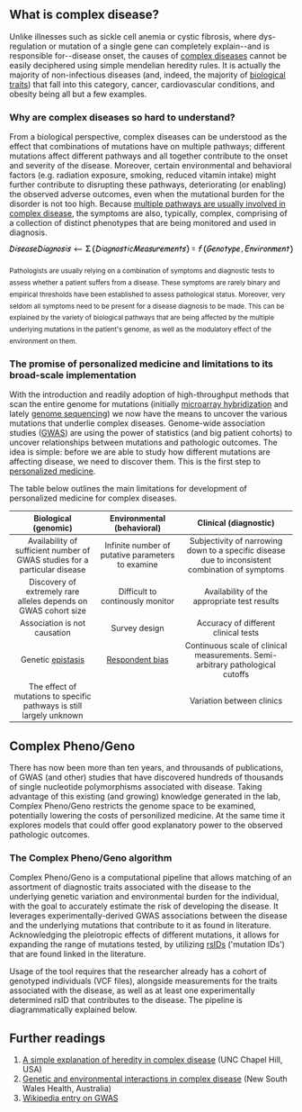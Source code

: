 
## What is complex disease?

Unlike illnesses such as sickle cell anemia or cystic fibrosis, where dys-regulation or mutation of a single gene can completely explain--and is responsible for--disease onset, the causes of [complex diseases](https://report.nih.gov/NIHfactsheets/ViewFactSheet.aspx?csid=42) cannot be easily deciphered using simple mendelian heredity rules. It is actually the majority of non-infectious diseases (and, indeed, the majority of [biological traits](https://www.sciencedaily.com/terms/trait_%28biology%29.htm)) that fall into this category, cancer, cardiovascular conditions, and obesity being all but a few examples.

### Why are complex diseases so hard to understand?

From a biological perspective, complex diseases can be understood as the effect that combinations of mutations have on multiple pathways; different mutations affect different pathways and all together contribute to the onset and severity of the disease. Moreover, certain environmental and behavioral factors (e.g. radiation exposure, smoking, reduced vitamin intake) might further contribute to disrupting these pathways, deteriorating (or enabling) the observed adverse outcomes, even when the mutational burden for the disorder is not too high. Because [multiple pathways are usually involved in complex disease](https://www.genome.gov/10000865/), the symptoms are also, typically, complex, comprising of a collection of distinct phenotypes that are being monitored and used in diagnosis. 

![PseudoFunction](https://github.com/NCBI-Hackathons/Complex_Phenogeno/blob/master/Images/PseudoFunction.jpeg)

<sub>Pathologists are usually relying on a combination of symptoms and diagnostic tests to assess whether a patient suffers from a disease. These symptoms are rarely binary and empirical thresholds have been established to assess pathological status. Moreover, very seldom all symptoms need to be present for a disease diagnosis to be made. This can be explained by the variety of biological pathways that are being affected by the multiple underlying mutations in the patient's genome, as well as the modulatory effect of the environment on them.</sub>

### The promise of personalized medicine and limitations to its broad-scale implementation

With the introduction and readily adoption of high-throughput methods that scan the entire genome for mutations (initially [microarray hybridization](https://www.genome.gov/10000533/dna-microarray-technology/) and lately [genome sequencing](https://www.genome.gov/10001177/dna-sequencing-fact-sheet/)) we now have the means to uncover the various mutations that underlie complex diseases. Genome-wide association studies ([GWAS](https://www.genome.gov/26525384/catalog-of-published-genomewide-association-studies/)) are using the power of statistics (and big patient cohorts) to uncover relationships between mutations and pathologic outcomes. The idea is simple: before we are able to study how different mutations are affecting disease, we need to discover them. This is the first step to [personalized medicine](https://www.nih.gov/about-nih/what-we-do/nih-turning-discovery-into-health/personalized-medicine).

The table below outlines the main limitations for development of personalized medicine for complex diseases.

|                            Biological (genomic)                            |                   Environmental (behavioral)                   |                                        Clinical (diagnostic)                                       |
|:--------------------------------------------------------------------------:|:--------------------------------------------------------------:|:--------------------------------------------------------------------------------------------------:|
| Availability of sufficient number of GWAS studies for a particular disease |            Infinite number of putative  parameters to examine            | Subjectivity of narrowing down to a specific disease due to inconsistent  combination of symptoms  |
|       Discovery of extremely rare alleles depends on GWAS cohort size      |                Difficult to continously monitor                |                            Availability of the appropriate test results                            |
|                        Association is not causation                        |                          Survey design                         |                                Accuracy of different clinical tests                                |
|        Genetic [epistasis](https://en.wikipedia.org/wiki/Epistasis)        | [Respondent bias](https://en.wikipedia.org/wiki/Response_bias) |           Continuous scale of clinical measurements. Semi-arbitrary pathological cutoffs           |
|    The effect of mutations to specific pathways is still largely unknown   |                                                                |                                      Variation between clinics                                     |


## Complex Pheno/Geno

There has now been more than ten years, and throusands of publications, of GWAS (and other) studies that have discovered hundreds of thousands of single nucleotide polymorphisms associated with disease. Taking advantage of this existing (and growing) knowledge generated in the lab, Complex Pheno/Geno restricts the genome space to be examined, potentially lowering the costs of personilized medicine. At the same time it explores models that could offer good explanatory power to the observed pathologic outcomes.

### The Complex Pheno/Geno algorithm

Complex Pheno/Geno is a computational pipeline that allows matching of an assortment of diagnostic traits associated with the disease to the underlying genetic variation and environmental burden for the individual, with the goal to accurately estimate the risk of developing the disease. It leverages experimentally-derived GWAS associations between the disease and the underlying mutations that contribute to it as found in literature. Acknowledging the pleiotropic effects of different mutations, it allows for expanding the range of mutations tested, by utilizing [rsIDs](https://www.ncbi.nlm.nih.gov/books/NBK174586/) ('mutation IDs') that are found linked in the literature.

Usage of the tool requires that the researcher already has a cohort of genotyped individuals (VCF files), alongside measurements for the traits associated with the disease, as well as at least one experimentally determined rsID that contributes to the disease. The pipeline is diagrammatically explained below.


## Further readings
1. [A simple explanation of heredity in complex disease](https://www.med.unc.edu/neurology/files/documents/child-teaching-pdf/Genetics%20Disease.pdf) (UNC Chapel Hill, USA)
2. [Genetic and environmental interactions in complex disease](http://www.genetics.edu.au/publications-and-resources/facts-sheets/fact-sheet-11-environmental-and-genetic-interactions) (New South Wales Health, Australia) 
3. [Wikipedia entry on GWAS](https://en.wikipedia.org/wiki/Genome-wide_association_study)